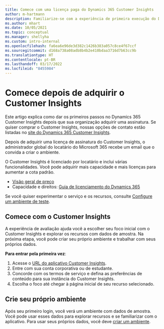 ```yaml
---
title: Comece com uma licença paga do Dynamics 365 Customer Insights
author: m-hartmann
description: Familiarize-se com a experiência de primeira execução do Dynamics 365 Customer Insights e explore seus recursos.
ms.author: mhart
ms.date: 10/05/2021
ms.topic: conceptual
ms.manager: shellyha
ms.custom: intro-internal
ms.openlocfilehash: fa6ea6e96de3d382c1426b383a057c8ce4f67ccf
ms.sourcegitcommit: d168a738a08adb8b4b2e410bdaa3716d7b63cc9b
ms.translationtype: HT
ms.contentlocale: pt-BR
ms.lasthandoff: 03/17/2022
ms.locfileid: "8455984"
---
```

# <a name="get-started-after-purchasing-customer-insights"></a>Comece depois de adquirir o Customer Insights

Este artigo explica como dar os primeiros passos no Dynamics 365 Customer Insights depois que sua organização adquirir uma assinatura. Se quiser comprar o Customer Insights, nossas opções de contato estão listadas no [site do Dynamics 365 Customer Insights](https://dynamics.microsoft.com/ai/customer-insights/). 

Depois de adquirir uma licença de assinatura do Customer Insights, o administrador global do locatário do Microsoft 365 recebe um email que o convida a criar o ambiente. 

O Customer Insights é licenciado por locatário e inclui várias funcionalidades. Você pode adquirir mais capacidade e mais licenças para aumentar a cota padrão. 
- [Visão geral de preço](https://dynamics.microsoft.com/ai/customer-insights/pricing/)
- Capacidade e direitos: [Guia de licenciamento do Dynamics 365](https://go.microsoft.com/fwlink/?LinkId=866544)

Se você quiser experimentar o serviço e os recursos, consulte [Configure um ambiente de teste](trial-signup.md).

## <a name="start-with-customer-insights"></a>Comece com o Customer Insights

A experiência de avaliação ajuda você a escolher seu foco inicial com o Customer Insights e explorar os recursos com dados de amostra. Na próxima etapa, você pode criar seu próprio ambiente e trabalhar com seus próprios dados.

**Para entrar pela primeira vez**:

1. Acesse o [URL do aplicativo Customer Insights](https://home.ci.ai.dynamics.com).
1. Entre com sua conta corporativa ou de estudante. 
1. Concorde com os termos de serviço e defina as preferências de conteúdo para sua instância do Customer Insights.
1. Escolha o foco até chegar à página inicial de seu recurso selecionado.

## <a name="create-your-own-environment"></a>Crie seu próprio ambiente

Após seu primeiro login, você verá um ambiente com dados de amostra. Você pode usar esses dados para explorar recursos e se familiarizar com o aplicativo. Para usar seus próprios dados, você deve [criar um ambiente](/dynamics365/customer-insights/audience-insights/create-environment).